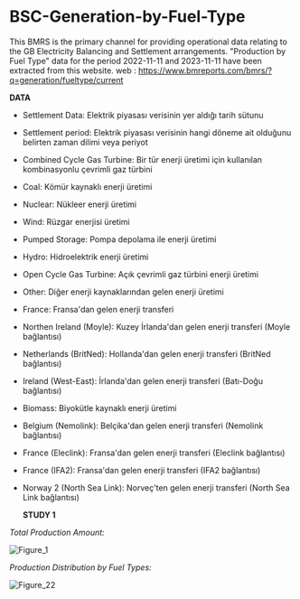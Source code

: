 # BSC-Generation-by-Fuel-Type
This BMRS is the primary channel for providing operational data relating to the GB Electricity Balancing and Settlement arrangements. "Production by Fuel Type" data for the period 2022-11-11 and 2023-11-11 have been extracted from this website.
web : https://www.bmreports.com/bmrs/?q=generation/fueltype/current

**DATA**

- Settlement Data: Elektrik piyasası verisinin yer aldığı tarih sütunu

- Settlement period: Elektrik piyasası verisinin hangi döneme ait olduğunu belirten zaman dilimi veya periyot

- Combined Cycle Gas Turbine: Bir tür enerji üretimi için kullanılan kombinasyonlu çevrimli gaz türbini
  
- Coal: Kömür kaynaklı enerji üretimi
  
- Nuclear: Nükleer enerji üretimi
  
- Wind: Rüzgar enerjisi üretimi

- Pumped Storage: Pompa depolama ile enerji üretimi
    
- Hydro: Hidroelektrik enerji üretimi
  
- Open Cycle Gas Turbine: Açık çevrimli gaz türbini enerji üretimi
  
- Other: Diğer enerji kaynaklarından gelen enerji üretimi
  
- France: Fransa'dan gelen enerji transferi
  
- Northen Ireland (Moyle): Kuzey İrlanda'dan gelen enerji transferi (Moyle bağlantısı)

- Netherlands (BritNed): Hollanda'dan gelen enerji transferi (BritNed bağlantısı)
  
- Ireland (West-East): İrlanda'dan gelen enerji transferi (Batı-Doğu bağlantısı)
  
- Biomass: Biyokütle kaynaklı enerji üretimi
  
- Belgium (Nemolink): Belçika'dan gelen enerji transferi (Nemolink bağlantısı)
  
- France (Eleclink): Fransa'dan gelen enerji transferi (Eleclink bağlantısı)
  
- France (IFA2): Fransa'dan gelen enerji transferi (IFA2 bağlantısı)
  
- Norway 2 (North Sea Link): Norveç'ten gelen enerji transferi (North Sea Link bağlantısı)


  **STUDY 1**

*Total Production Amount:*
   
   ![Figure_1](https://github.com/safakulgun/BSC-Generation-by-Fuel-Type/assets/108941899/87adf869-c86a-47ca-82b6-91921ed45cbd)

*Production Distribution by Fuel Types:*

![Figure_22](https://github.com/safakulgun/BSC-Generation-by-Fuel-Type/assets/108941899/1fe3b556-56ac-4714-b41f-1529ca138563)

